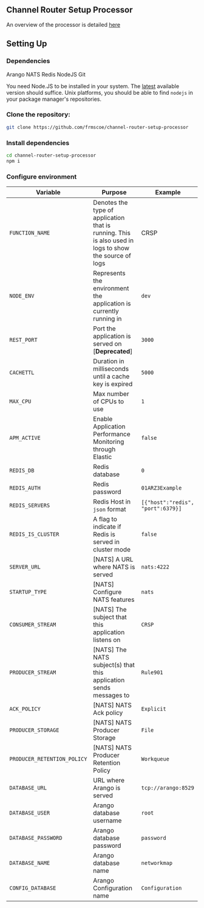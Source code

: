 ## Channel Router Setup Processor

An overview of the processor is detailed [here](https://github.com/frmscoe/docs/blob/main/Product/channel-router-and-setup-processor.md)

## Setting Up

### Dependencies
Arango
NATS
Redis
NodeJS
Git

You need Node.JS to be installed in your system. The [latest](https://nodejs.org/en) available version should suffice. Unix platforms, you should be able to find `nodejs` in your package manager's repositories.

### Clone the repository:

```sh
git clone https://github.com/frmscoe/channel-router-setup-processor
```

### Install dependencies

```sh
cd channel-router-setup-processor
npm i
```

### Configure environment

| Variable | Purpose | Example
| ------ | ------ | ------ |
| `FUNCTION_NAME` | Denotes the type of application that is running. This is also used in logs to show the source of logs | CRSP
| `NODE_ENV` | Represents the environment the application is currently running in | `dev`
| `REST_PORT` | Port the application is served on [**Deprecated**] |`3000`
| `CACHETTL` | Duration in milliseconds until a cache key is expired |`5000`
| `MAX_CPU` | Max number of CPUs to use | `1`
| `APM_ACTIVE` | Enable Application Performance Monitoring through Elastic | `false`
| `REDIS_DB` | Redis database | `0`
| `REDIS_AUTH` | Redis password | `01ARZ3Example`
| `REDIS_SERVERS` | Redis Host in `json` format | `[{"host":"redis", "port":6379}]`
| `REDIS_IS_CLUSTER` | A flag to indicate if Redis is served in cluster mode | `false`
| `SERVER_URL` | [NATS] A URL where NATS is served | `nats:4222`
| `STARTUP_TYPE` | [NATS] Configure NATS features | `nats`
| `CONSUMER_STREAM` | [NATS] The subject that this application listens on | `CRSP`
| `PRODUCER_STREAM` | [NATS] The NATS subject(s) that this application sends messages to | `Rule901`
| `ACK_POLICY` | [NATS] NATS Ack policy | `Explicit`
| `PRODUCER_STORAGE` | [NATS] NATS Producer Storage | `File`
| `PRODUCER_RETENTION_POLICY` | [NATS] NATS Producer Retention Policy | `Workqueue`
| `DATABASE_URL` | URL where Arango is served | `tcp://arango:8529`
| `DATABASE_USER` | Arango database username | `root`
| `DATABASE_PASSWORD` | Arango database password | `password`
| `DATABASE_NAME` | Arango database name | `networkmap`
| `CONFIG_DATABASE` | Arango Configuration name | `Configuration`
